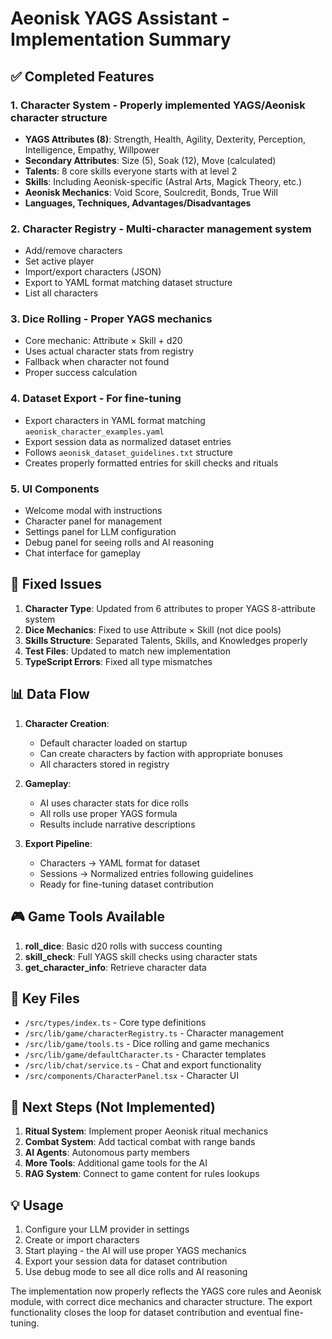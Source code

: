 # Aeonisk YAGS Assistant - Implementation Summary

## ✅ Completed Features

### 1. **Character System** - Properly implemented YAGS/Aeonisk character structure
- **YAGS Attributes (8)**: Strength, Health, Agility, Dexterity, Perception, Intelligence, Empathy, Willpower
- **Secondary Attributes**: Size (5), Soak (12), Move (calculated)
- **Talents**: 8 core skills everyone starts with at level 2
- **Skills**: Including Aeonisk-specific (Astral Arts, Magick Theory, etc.)
- **Aeonisk Mechanics**: Void Score, Soulcredit, Bonds, True Will
- **Languages, Techniques, Advantages/Disadvantages**

### 2. **Character Registry** - Multi-character management system
- Add/remove characters
- Set active player
- Import/export characters (JSON)
- Export to YAML format matching dataset structure
- List all characters

### 3. **Dice Rolling** - Proper YAGS mechanics
- Core mechanic: Attribute × Skill + d20
- Uses actual character stats from registry
- Fallback when character not found
- Proper success calculation

### 4. **Dataset Export** - For fine-tuning
- Export characters in YAML format matching `aeonisk_character_examples.yaml`
- Export session data as normalized dataset entries
- Follows `aeonisk_dataset_guidelines.txt` structure
- Creates properly formatted entries for skill checks and rituals

### 5. **UI Components**
- Welcome modal with instructions
- Character panel for management
- Settings panel for LLM configuration
- Debug panel for seeing rolls and AI reasoning
- Chat interface for gameplay

## 🔧 Fixed Issues

1. **Character Type**: Updated from 6 attributes to proper YAGS 8-attribute system
2. **Dice Mechanics**: Fixed to use Attribute × Skill (not dice pools)
3. **Skills Structure**: Separated Talents, Skills, and Knowledges properly
4. **Test Files**: Updated to match new implementation
5. **TypeScript Errors**: Fixed all type mismatches

## 📊 Data Flow

1. **Character Creation**:
   - Default character loaded on startup
   - Can create characters by faction with appropriate bonuses
   - All characters stored in registry

2. **Gameplay**:
   - AI uses character stats for dice rolls
   - All rolls use proper YAGS formula
   - Results include narrative descriptions

3. **Export Pipeline**:
   - Characters → YAML format for dataset
   - Sessions → Normalized entries following guidelines
   - Ready for fine-tuning dataset contribution

## 🎮 Game Tools Available

1. **roll_dice**: Basic d20 rolls with success counting
2. **skill_check**: Full YAGS skill checks using character stats
3. **get_character_info**: Retrieve character data

## 📁 Key Files

- `/src/types/index.ts` - Core type definitions
- `/src/lib/game/characterRegistry.ts` - Character management
- `/src/lib/game/tools.ts` - Dice rolling and game mechanics
- `/src/lib/game/defaultCharacter.ts` - Character templates
- `/src/lib/chat/service.ts` - Chat and export functionality
- `/src/components/CharacterPanel.tsx` - Character UI

## 🚀 Next Steps (Not Implemented)

1. **Ritual System**: Implement proper Aeonisk ritual mechanics
2. **Combat System**: Add tactical combat with range bands
3. **AI Agents**: Autonomous party members
4. **More Tools**: Additional game tools for the AI
5. **RAG System**: Connect to game content for rules lookups

## 💡 Usage

1. Configure your LLM provider in settings
2. Create or import characters
3. Start playing - the AI will use proper YAGS mechanics
4. Export your session data for dataset contribution
5. Use debug mode to see all dice rolls and AI reasoning

The implementation now properly reflects the YAGS core rules and Aeonisk module, with correct dice mechanics and character structure. The export functionality closes the loop for dataset contribution and eventual fine-tuning.
